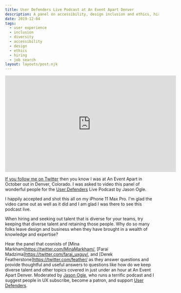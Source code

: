 ```yaml
---
title: User Defenders Live Podcast at An Event Apart Denver
description: A panel on accessibility, design inclusion and ethics, hiring and retaining diverse talent, and landing a job in UX.
date: 2019-12-04
tags:
  - user experience
  - inclusion
  - diversity
  - accessibility
  - design
  - ethics
  - hiring
  - job search
layout: layouts/post.njk
---
```


<iframe width="560" height="315" src="https://www.youtube.com/embed/i9mTeKl3NVQ" frameborder="0" allow="accelerometer; autoplay; encrypted-media; gyroscope; picture-in-picture" allowfullscreen></iframe>

[If you follow me on Twitter](https://twitter.com/toddlibby/) then you know I was at An Event Apart in October out in Denver, Colorado. I was asked to video this panel of wonderful people for the [User Defenders](https://userdefenders.com/) Live Podcast by Jason Ogle.

I happily accepted and shot this all on my iPhone 11 Max Pro. I'm glad the video came out as well as it did and I am glad I was there to see this podcast live.

When hiring and seeking out talent that is diverse for your teams, try keeping that diverse talent and retaining those people. Why do so many folks leave design and business when they have brought in a wealth of knowledge and expertise?

Hear the panel that cosnists of [Mina Markham]https://twitter.com/MinaMarkham/, [Farai Madzima]https://twitter.com/farai_uxguy/, and [Derek Featherstone]https://twitter.com/feather/ as they answer questions and provide thoughtful and useful answers to questions like how do we keep diverse talent and other topics covered in just under an hour at An Event Apart Denver. Moderated by [Jason Ogle](https://twitter.com/jasonogle/), who runs a terrific podcast and I suggest people in UX subscribe, become a patron, and support [User Defenders](https://twitter.com/UserDefenders/).

